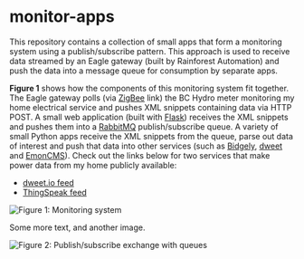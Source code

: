 monitor-apps
============

This repository contains a collection of small apps that form a monitoring system using a publish/subscribe pattern. This approach is used to receive data streamed by an Eagle gateway (built by Rainforest Automation) and push the data into a message queue for consumption by separate apps.

**Figure 1** shows how the components of this monitoring system fit together. The Eagle gateway polls (via [ZigBee](http://www.zigbee.org) link) the BC Hydro meter monitoring my home electrical service and pushes XML snippets containing data via HTTP POST. A small web application (built with [Flask](http://flask.pocoo.org)) receives the XML snippets and pushes them into a [RabbitMQ](http://www.rabbitmq.com) publish/subscribe queue. A variety of small Python apps receive the XML snippets from the queue, parse out data of interest and push that data into other services (such as [Bidgely](https://www.bidgely.com), [dweet](http://dweet.io) and [EmonCMS](http://emoncms.org)). Check out the links below for two services that make power data from my home publicly available:

- [dweet.io feed](http://dweet.io/follow/vangorp-home)
- [ThingSpeak feed](https://thingspeak.com/channels/22462#publicview)


![Figure 1: Monitoring system](https://raw.githubusercontent.com/jvangorp/monitor-apps/master/images/fig1-monitoring-system.png "Figure 1")

Some more text, and another image.

![Figure 2: Publish/subscribe exchange with queues](https://raw.githubusercontent.com/jvangorp/monitor-apps/master/images/fig2-publish-subscribe.png "Figure 2")



